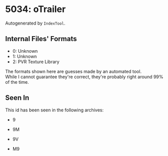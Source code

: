 # 5034: oTrailer

Autogenerated by `IndexTool`.  



## Internal Files' Formats
- 0: Unknown
- 1: Unknown
- 2: PVR Texture Library

The formats shown here are guesses made by an automated tool.  
While I cannot guarantee they're correct, they're probably right around 99% of the time.

## Seen In

This id has been seen in the following archives:  

- 9  

- 9M  

- 9V  

- M9  
